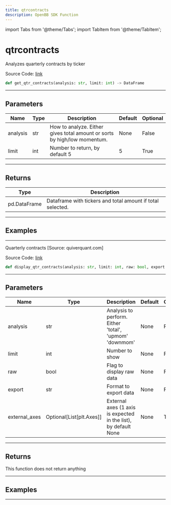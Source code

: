 ```yaml
---
title: qtrcontracts
description: OpenBB SDK Function
---
```


import Tabs from '@theme/Tabs';
import TabItem from '@theme/TabItem';

# qtrcontracts

<Tabs>
<TabItem value="model" label="Model" default>

Analyzes quarterly contracts by ticker

Source Code: [link](https://github.com/OpenBB-finance/OpenBBTerminal/tree/main/openbb_terminal/stocks/government/quiverquant_model.py#L482)

```python
def get_qtr_contracts(analysis: str, limit: int) -> DataFrame
```
---

## Parameters

| Name | Type | Description | Default | Optional |
| ---- | ---- | ----------- | ------- | -------- |
| analysis | str | How to analyze.  Either gives total amount or sorts by high/low momentum. | None | False |
| limit | int | Number to return, by default 5 | 5 | True |

---

## Returns

| Type | Description |
| ---- | ----------- |
| pd.DataFrame | Dataframe with tickers and total amount if total selected. |

---

## Examples

---



</TabItem>
<TabItem value="view" label="View">

Quarterly contracts [Source: quiverquant.com]

Source Code: [link](https://github.com/OpenBB-finance/OpenBBTerminal/tree/main/openbb_terminal/stocks/government/quiverquant_view.py#L446)

```python
def display_qtr_contracts(analysis: str, limit: int, raw: bool, export: str, external_axes: Optional[List[matplotlib.axes._axes.Axes]]) -> None
```
---

## Parameters

| Name | Type | Description | Default | Optional |
| ---- | ---- | ----------- | ------- | -------- |
| analysis | str | Analysis to perform.  Either 'total', 'upmom' 'downmom' | None | False |
| limit | int | Number to show | None | False |
| raw | bool | Flag to display raw data | None | False |
| export | str | Format to export data | None | False |
| external_axes | Optional[List[plt.Axes]] | External axes (1 axis is expected in the list), by default None | None | True |

---

## Returns

This function does not return anything

---

## Examples

---



</TabItem>
</Tabs>